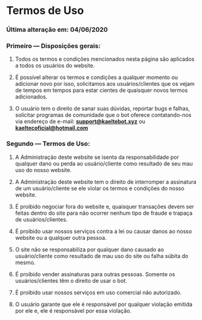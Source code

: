 # Termos de Uso

### Última alteração em: 04/06/2020

### Primeiro — Disposições gerais:

1. Todos os termos e condições mencionados nesta página são aplicados a todos os usuários do website.

2. É possível alterar os termos e condições a qualquer momento ou adicionar novo por isso, solicitamos aos usuários/clientes que os vejam de tempos em tempos para estar cientes de quaisquer novos termos adicionados.

3. O usuário tem o direito de sanar suas dúvidas, reportar bugs e falhas, solicitar programas de comunidade que o bot oferece contatando-nos via endereço de e-mail: **support@kaeltebot.xyz** ou **kaeltecoficial@hotmail.com**

### Segundo — Termos de Uso:

1. A Administração deste website se isenta da responsabilidade por qualquer dano ou perda ao usuário/cliente como resultado de seu mau uso do nosso website.

2. A Administração deste website tem o direito de interromper a assinatura de um usuário/cliente se ele violar os termos e condições do nosso website.

3. É proibido negociar fora do website e, quaisquer transações devem ser feitas dentro do site para não ocorrer nenhum tipo de fraude e trapaça de usuários/clientes.

4. É proibido usar nossos serviços contra a lei ou causar danos ao nosso website ou a qualquer outra pessoa.

5. O site não se responsabiliza por qualquer dano causado ao usuário/cliente como resultado de mau uso do site ou falha súbita do mesmo.

6. É proibido vender assinaturas para outras pessoas. Somente os usuários/clientes têm o direito de usar o bot.

7. É proibido usar nossos serviços em uso comercial não autorizado.

8. O usuário garante que ele é responsável por qualquer violação emitida por ele e, ele é responsável por essa violação.
